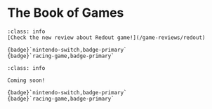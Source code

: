 # The Book of Games

```{admonition} Nintendo Switch Game Review: Redout
:class: info
[Check the new review about Redout game!](/game-reviews/redout)

{badge}`nintendo-switch,badge-primary`
{badge}`racing-game,badge-primary`
```


```{admonition} Nintendo Switch Game Review: Mario Kart 8
:class: info

Coming soon!

{badge}`nintendo-switch,badge-primary`
{badge}`racing-game,badge-primary`
```
